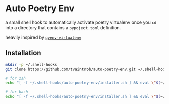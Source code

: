 # Auto Poetry Env

a small shell hook to automatically activate poetry virtualenv once you `cd` into a directory that contains a `pypoject.toml` definition.

heavily inspired by [`pyenv-virtualenv`](https://github.com/pyenv/pyenv-virtualenv)


## Installation

```bash
mkdir -p ~/.shell-hooks
git clone https://github.com/tvaintrob/auto-poetry-env.git ~/.shell-hooks/auto-poetry-env

# for zsh
echo "[ -f ~/.shell-hooks/auto-poetry-env/installer.sh ] && eval \"$(~/.shell-hooks/auto-poetry-env/installer.sh)\"" >> ~/.zshrc

# for bash
echo "[ -f ~/.shell-hooks/auto-poetry-env/installer.sh ] && eval \"$(~/.shell-hooks/auto-poetry-env/installer.sh)\"" >> ~/.bashrc
```
